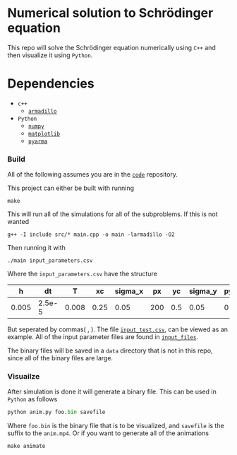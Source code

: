 # Numerical solution to Schrödinger equation

This repo will solve the Schrödinger equation numerically using `C++` and then visualize it using `Python`. 

Dependencies
============
- `c++`
  - [`armadillo`](https://arma.sourceforge.net/)
- `Python`
  - [`numpy`](https://numpy.org/)
  - [`matplotlib`](https://matplotlib.org/)
  - [`pyarma`](https://pyarma.sourceforge.io/)

### Build
All of the following assumes you are in the [`code`](code/) repository.


This project can either be built with running

```Shell
make
```
This will run all of the simulations for all of the subproblems. If this is not wanted

```Shell
g++ -I include src/* main.cpp -o main -larmadillo -O2
```

Then running it with

```Shell
./main input_parameters.csv
```

Where the `input_parameters.csv` have the structure

h      |       dt  |       T  |       xc  |     sigma_x  |   px      |    yc  |     sigma_y  |   py    |    v0     |     slit  |
-------|-----------|----------|-----------|--------------|-----------|--------|--------------|---------|-----------|-----------|
0.005  |   2.5e-5  |   0.008  |   0.25    |   0.05       |      200  |   0.5  |    0.05      |      0  |     1e10  |   2       |

But seperated by commas( , ). The file [`input_test.csv`](code/input_test.csv), can be viewed as an example. All of the input parameter files are found in [`input_files`](code/input_files/). 

The binary files will be saved in a `data` directory that is not in this repo, since all of the binary files are large.


### Visuailze
After simulation is done it will generate a binary file. This can be used in `Python` as follows

```Python
python anim.py foo.bin savefile
```

Where `foo.bin` is the binary file that is to be visualized, and `savefile` is the suffix to the `anim.mp4`. Or if you want to generate all of the animations

```Shell
make animate
```
